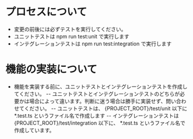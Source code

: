 # プロセスについて
- 変更の前後には必ずテストを実行してください。
- ユニットテストは npm run test:unit で実行します
- インテグレーションテストは npm run test:integration で実行します

# 機能の実装について
- 機能を実装する前に、ユニットテストとインテグレーションテストを作成してください。
-- ユニットテストとインテグレーションテストのどちらが必要かは場合によって違います。判断に迷う場合は勝手に実装せず、問い合わせてください。
-- ユニットテストは、 {PROJECT_ROOT}/test/unit 以下に *.test.ts というファイル名で作成します
-- インテグレーションテストは {PROJECT_ROOT}/test/integration 以下に、 *.test.ts というファイル名で作成しています。
